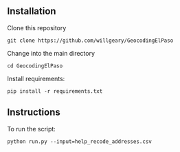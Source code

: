 ## Installation

Clone this repository

`git clone https://github.com/willgeary/GeocodingElPaso`

Change into the main directory

`cd GeocodingElPaso`

Install requirements:

`pip install -r requirements.txt`

## Instructions

To run the script:

`python run.py --input=help_recode_addresses.csv`


